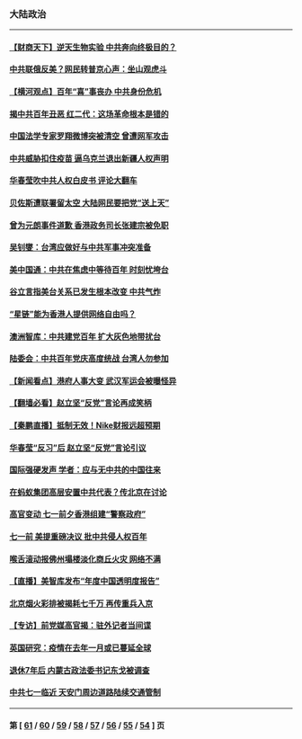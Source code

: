 ### 大陆政治
---
#### [【财商天下】逆天生物实验 中共奔向终极目的？](../../pages/ncid277/n13049310.md) 
#### [中共联俄反美？网民转普京心声：坐山观虎斗](../../pages/ncid277/n13049823.md) 
#### [【横河观点】百年“喜”事丧办 中共身份危机](../../pages/ncid277/n13049869.md) 
#### [揭中共百年丑恶 红二代：这场革命根本是错的](../../pages/ncid277/n13049750.md) 
#### [中国法学专家罗翔微博突被清空 曾遭网军攻击](../../pages/ncid277/n13049667.md) 
#### [中共威胁扣住疫苗 逼乌克兰退出新疆人权声明](../../pages/ncid277/n13049650.md) 
#### [华春莹吹中共人权白皮书 评论大翻车](../../pages/ncid277/n13049595.md) 
#### [贝佐斯遭联署留太空 大陆网民要把党“送上天”](../../pages/ncid277/n13049394.md) 
#### [曾为元朗事件道歉 香港政务司长张建宗被免职](../../pages/ncid277/n13049379.md) 
#### [吴钊燮：台湾应做好与中共军事冲突准备](../../pages/ncid277/n13049387.md) 
#### [美中国通：中共在焦虑中等待百年 时刻忧垮台](../../pages/ncid277/n13048820.md) 
#### [谷立言指美台关系已发生根本改变 中共气炸](../../pages/ncid277/n13049266.md) 
#### [“星链”能为香港人提供网络自由吗？](../../pages/ncid277/n13049224.md) 
#### [澳洲智库：中共建党百年 扩大灰色地带扰台](../../pages/ncid277/n13049168.md) 
#### [陆委会：中共百年党庆高度统战 台湾人勿参加](../../pages/ncid277/n13048681.md) 
#### [【新闻看点】港府人事大变 武汉军运会被曝怪异](../../pages/ncid277/n13048327.md) 
#### [【翻墙必看】赵立坚“反党”言论再成笑柄](../../pages/ncid277/n13048484.md) 
#### [【秦鹏直播】抵制无效！Nike财报远超预期](../../pages/ncid277/n13048344.md) 
#### [华春莹“反习”后 赵立坚“反党”言论引议](../../pages/ncid277/n13048225.md) 
#### [国际强硬发声 学者：应与无中共的中国往来](../../pages/ncid277/n13048099.md) 
#### [在蚂蚁集团高层安置中共代表？传北京在讨论](../../pages/ncid277/n13048189.md) 
#### [高官变动 七一前夕香港组建“警察政府”](../../pages/ncid277/n13048072.md) 
#### [七一前 美提重磅决议 批中共侵人权百年](../../pages/ncid277/n13048047.md) 
#### [喉舌滚动报佛州塌楼淡化商丘火灾 网络不满](../../pages/ncid277/n13048008.md) 
#### [【直播】美智库发布“年度中国透明度报告”](../../pages/ncid277/n13047941.md) 
#### [北京烟火彩排被揭耗七千万 再传重兵入京](../../pages/ncid277/n13047182.md) 
#### [【专访】前党媒高官揭：驻外记者当间谍](../../pages/ncid277/n13015628.md) 
#### [英国研究：疫情在去年一月或已蔓延全球](../../pages/ncid277/n13047305.md) 
#### [退休7年后 内蒙古政法委书记东戈被调查](../../pages/ncid277/n13046852.md) 
#### [中共七一临近 天安门周边道路陆续交通管制](../../pages/ncid277/n13046619.md) 

---
#### 第 [ [61](./61.md) / [60](./60.md) / [59](./59.md) / [58](./58.md) / [57](./57.md) / [56](./56.md) / [55](./55.md) / [54](./54.md) ] 页
